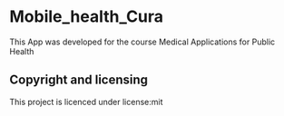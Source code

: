 # Mobile_health_Cura

This App was developed for the course Medical Applications for Public Health

## Copyright and licensing
This project is licenced under license:mit